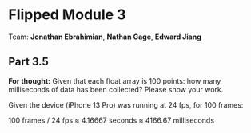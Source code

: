 # Flipped Module 3
Team: **Jonathan Ebrahimian**, **Nathan Gage**, **Edward Jiang**

## Part 3.5
**For thought:** Given that each float array is 100 points: how many milliseconds of data has been collected? Please show your work.

Given the device (iPhone 13 Pro) was running at 24 fps, for 100 frames:

100 frames / 24 fps ≈ 4.16667 seconds ≈ 4166.67 milliseconds
